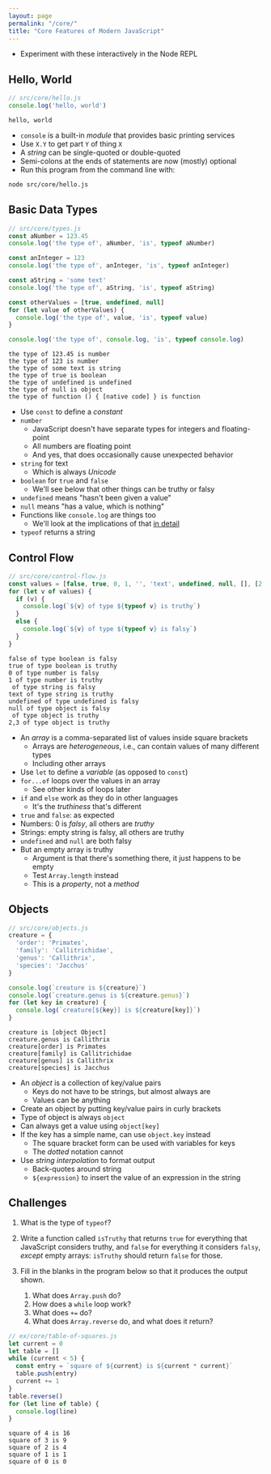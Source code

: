```yaml
---
layout: page
permalink: "/core/"
title: "Core Features of Modern JavaScript"
---
```


- Experiment with these interactively in the Node REPL

## Hello, World

```js
// src/core/hello.js
console.log('hello, world')
```
```output
hello, world
```

- `console` is a built-in _module_ that provides basic printing services
- Use `X.Y` to get part `Y` of thing `X`
- A _string_ can be single-quoted or double-quoted
- Semi-colons at the ends of statements are now (mostly) optional
- Run this program from the command line with:

```sh
node src/core/hello.js
```

## Basic Data Types

```js
// src/core/types.js
const aNumber = 123.45
console.log('the type of', aNumber, 'is', typeof aNumber)

const anInteger = 123
console.log('the type of', anInteger, 'is', typeof anInteger)

const aString = 'some text'
console.log('the type of', aString, 'is', typeof aString)

const otherValues = [true, undefined, null]
for (let value of otherValues) {
  console.log('the type of', value, 'is', typeof value)
}

console.log('the type of', console.log, 'is', typeof console.log)
```
```output
the type of 123.45 is number
the type of 123 is number
the type of some text is string
the type of true is boolean
the type of undefined is undefined
the type of null is object
the type of function () { [native code] } is function
```

- Use `const` to define a _constant_
- `number`
  - JavaScript doesn't have separate types for integers and floating-point
  - All numbers are floating point
  - And yes, that does occasionally cause unexpected behavior
- `string` for text
  - Which is always _Unicode_
- `boolean` for `true` and `false`
  - We'll see below that other things can be truthy or falsy
- `undefined` means "hasn't been given a value"
- `null` means "has a value, which is nothing"
- Functions like `console.log` are things too
  - We'll look at the implications of that [in detail](./callbacks/)
- `typeof` returns a string

## Control Flow

```js
// src/core/control-flow.js
const values = [false, true, 0, 1, '', 'text', undefined, null, [], [2, 3]]
for (let v of values) {
  if (v) {
    console.log(`${v} of type ${typeof v} is truthy`)
  }
  else {
    console.log(`${v} of type ${typeof v} is falsy`)
  }
}
```
```output
false of type boolean is falsy
true of type boolean is truthy
0 of type number is falsy
1 of type number is truthy
 of type string is falsy
text of type string is truthy
undefined of type undefined is falsy
null of type object is falsy
 of type object is truthy
2,3 of type object is truthy
```

- An _array_ is a comma-separated list of values inside square brackets
  - Arrays are _heterogeneous_, i.e., can contain values of many different types
  - Including other arrays
- Use `let` to define a _variable_ (as opposed to `const`)
- `for...of` loops over the values in an array
  - See other kinds of loops later
- `if` and `else` work as they do in other languages
  - It's the _truthiness_ that's different
- `true` and `false`: as expected
- Numbers: 0 is _falsy_, all others are _truthy_
- Strings: empty string is falsy, all others are truthy
- `undefined` and `null` are both falsy
- But an empty array is truthy
  - Argument is that there's something there, it just happens to be empty
  - Test `Array.length` instead
  - This is a _property_, not a _method_

## Objects

```js
// src/core/objects.js
creature = {
  'order': 'Primates',
  'family': 'Callitrichidae',
  'genus': 'Callithrix',
  'species': 'Jacchus'
}

console.log(`creature is ${creature}`)
console.log(`creature.genus is ${creature.genus}`)
for (let key in creature) {
  console.log(`creature[${key}] is ${creature[key]}`)
}
```
```output
creature is [object Object]
creature.genus is Callithrix
creature[order] is Primates
creature[family] is Callitrichidae
creature[genus] is Callithrix
creature[species] is Jacchus
```

- An _object_ is a collection of key/value pairs
  - Keys do not have to be strings, but almost always are
  - Values can be anything
- Create an object by putting key/value pairs in curly brackets
- Type of object is always `object`
- Can always get a value using `object[key]`
- If the key has a simple name, can use `object.key` instead
  - The square bracket form can be used with variables for keys
  - The _dotted_ notation cannot
- Use _string interpolation_ to format output
  - Back-quotes around string
  - `${expression}` to insert the value of an expression in the string

## Challenges

1. What is the type of `typeof`?

1. Write a function called `isTruthy` that returns `true`
   for everything that JavaScript considers truthy,
   and `false` for everything it considers `falsy`,
   *except* empty arrays:
   `isTruthy` should return `false` for those.

1. Fill in the blanks in the program below
   so that it produces the output shown.
   1. What does `Array.push` do?
   1. How does a `while` loop work?
   1. What does `+=` do?
   1. What does `Array.reverse` do, and what does it return?

```js
// ex/core/table-of-squares.js
let current = 0
let table = []
while (current < 5) {
  const entry = `square of ${current} is ${current * current}`
  table.push(entry)
  current += 1
}
table.reverse()
for (let line of table) {
  console.log(line)
}
```
```output
square of 4 is 16
square of 3 is 9
square of 2 is 4
square of 1 is 1
square of 0 is 0
```
